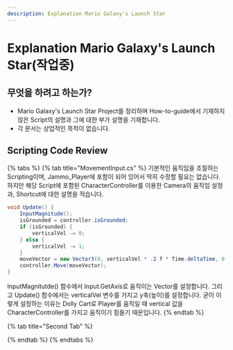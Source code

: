 ```yaml
---
description: Explanation Mario Galaxy's Launch Star
---
```


# Explanation Mario Galaxy's Launch Star\(작업중\)

## 무엇을 하려고 하는가?

* Mario Galaxy's Launch Star Project를 정리하며 How-to-guide에서 기재하지 않은 Script의 설명과 그에 대한 부가 설명을 기재합니다.
* 각 문서는 상업적인 목적이 없습니다.

## Scripting Code Review

{% tabs %}
{% tab title="MovementInput.cs" %}
기본적인 움직임을 조절하는 Scripting이며, Jammo\_Player에 포함이 되어 있어서 딱히 수정할 필요는 없습니다. 하지만 해당 Script에 포함된 CharacterController를 이용한 Camera의 움직임 설정과, Shortcut에 대한 설명을 적습니다.



```csharp
void Update() {
    InputMagnitude();
    isGrounded = controller.isGrounded;
    if (isGrounded) {
        verticalVel -= 0;
    } else {
        verticalVel -= 1;
    }
    moveVector = new Vector3(0, verticalVel * .2 f * Time.deltaTime, 0);
    controller.Move(moveVector);
}
```

InputMagnitutde\(\) 함수에서 Input.GetAxis로 움직이는 Vector를 설정합니다. 그리고 Update\(\) 함수에서는 verticalVel 변수를 가지고 y축\(높이\)를 설정합니다. 굳이 이렇게 설정하는 이유는 Dolly Cart로 Player를 움직일 때 vertical 값을 CharacterController를 가지고 움직이기 힘들기 때문입니다.
{% endtab %}

{% tab title="Second Tab" %}

{% endtab %}
{% endtabs %}



